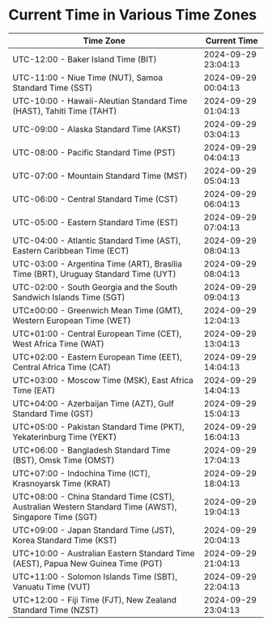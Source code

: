 # Current Time in Various Time Zones

| Time Zone | Current Time |
|-----------|--------------|
| UTC-12:00 - Baker Island Time (BIT) | 2024-09-29 23:04:13 |
| UTC-11:00 - Niue Time (NUT), Samoa Standard Time (SST) | 2024-09-29 00:04:13 |
| UTC-10:00 - Hawaii-Aleutian Standard Time (HAST), Tahiti Time (TAHT) | 2024-09-29 01:04:13 |
| UTC-09:00 - Alaska Standard Time (AKST) | 2024-09-29 03:04:13 |
| UTC-08:00 - Pacific Standard Time (PST) | 2024-09-29 04:04:13 |
| UTC-07:00 - Mountain Standard Time (MST) | 2024-09-29 05:04:13 |
| UTC-06:00 - Central Standard Time (CST) | 2024-09-29 06:04:13 |
| UTC-05:00 - Eastern Standard Time (EST) | 2024-09-29 07:04:13 |
| UTC-04:00 - Atlantic Standard Time (AST), Eastern Caribbean Time (ECT) | 2024-09-29 08:04:13 |
| UTC-03:00 - Argentina Time (ART), Brasília Time (BRT), Uruguay Standard Time (UYT) | 2024-09-29 08:04:13 |
| UTC-02:00 - South Georgia and the South Sandwich Islands Time (SGT) | 2024-09-29 09:04:13 |
| UTC±00:00 - Greenwich Mean Time (GMT), Western European Time (WET) | 2024-09-29 12:04:13 |
| UTC+01:00 - Central European Time (CET), West Africa Time (WAT) | 2024-09-29 13:04:13 |
| UTC+02:00 - Eastern European Time (EET), Central Africa Time (CAT) | 2024-09-29 14:04:13 |
| UTC+03:00 - Moscow Time (MSK), East Africa Time (EAT) | 2024-09-29 14:04:13 |
| UTC+04:00 - Azerbaijan Time (AZT), Gulf Standard Time (GST) | 2024-09-29 15:04:13 |
| UTC+05:00 - Pakistan Standard Time (PKT), Yekaterinburg Time (YEKT) | 2024-09-29 16:04:13 |
| UTC+06:00 - Bangladesh Standard Time (BST), Omsk Time (OMST) | 2024-09-29 17:04:13 |
| UTC+07:00 - Indochina Time (ICT), Krasnoyarsk Time (KRAT) | 2024-09-29 18:04:13 |
| UTC+08:00 - China Standard Time (CST), Australian Western Standard Time (AWST), Singapore Time (SGT) | 2024-09-29 19:04:13 |
| UTC+09:00 - Japan Standard Time (JST), Korea Standard Time (KST) | 2024-09-29 20:04:13 |
| UTC+10:00 - Australian Eastern Standard Time (AEST), Papua New Guinea Time (PGT) | 2024-09-29 21:04:13 |
| UTC+11:00 - Solomon Islands Time (SBT), Vanuatu Time (VUT) | 2024-09-29 22:04:13 |
| UTC+12:00 - Fiji Time (FJT), New Zealand Standard Time (NZST) | 2024-09-29 23:04:13 |
